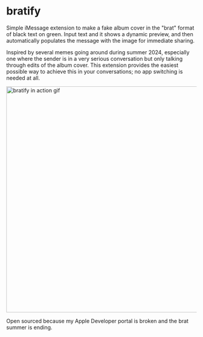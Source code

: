 # bratify

Simple iMessage extension to make a fake album cover in the "brat" format of black text on green. Input text and it shows a dynamic preview, and then automatically populates the message with the image for immediate sharing.

Inspired by several memes going around during summer 2024, especially one where the sender is in a very serious conversation but only talking through edits of the album cover. This extension provides the easiest possible way to achieve this in your conversations; no app switching is needed at all.

<img alt="bratify in action gif" height="600px" src="https://github.com/user-attachments/assets/5499ca88-bb9f-467c-bbbd-9119fedb8285">

Open sourced because my Apple Developer portal is broken and the brat summer is ending.
